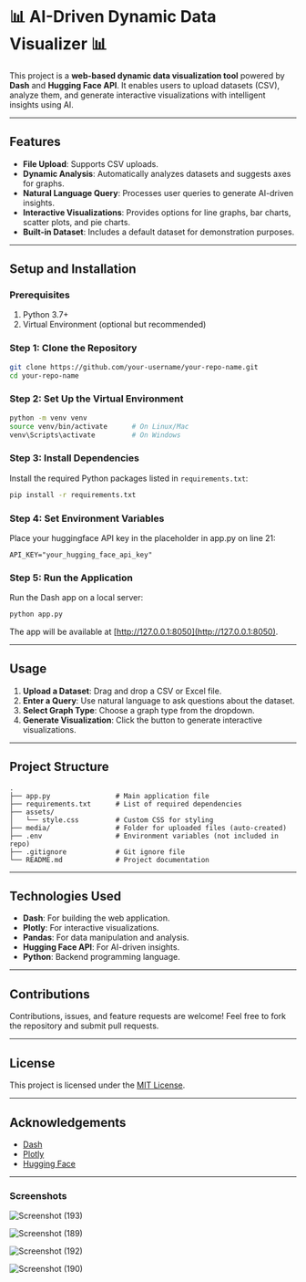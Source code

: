 
# 📊 AI-Driven Dynamic Data Visualizer 📊

This project is a **web-based dynamic data visualization tool** powered by **Dash** and **Hugging Face API**. It enables users to upload datasets (CSV), analyze them, and generate interactive visualizations with intelligent insights using AI.

---

## Features

- **File Upload**: Supports CSV uploads.
- **Dynamic Analysis**: Automatically analyzes datasets and suggests axes for graphs.
- **Natural Language Query**: Processes user queries to generate AI-driven insights.
- **Interactive Visualizations**: Provides options for line graphs, bar charts, scatter plots, and pie charts.
- **Built-in Dataset**: Includes a default dataset for demonstration purposes.

---

## Setup and Installation

### Prerequisites
1. Python 3.7+
2. Virtual Environment (optional but recommended)

### Step 1: Clone the Repository
```bash
git clone https://github.com/your-username/your-repo-name.git
cd your-repo-name
```

### Step 2: Set Up the Virtual Environment
```bash
python -m venv venv
source venv/bin/activate      # On Linux/Mac
venv\Scripts\activate         # On Windows
```

### Step 3: Install Dependencies
Install the required Python packages listed in `requirements.txt`:
```bash
pip install -r requirements.txt
```

### Step 4: Set Environment Variables
Place your huggingface API key in the placeholder in app.py on line 21:
```
API_KEY="your_hugging_face_api_key"
```

### Step 5: Run the Application
Run the Dash app on a local server:
```bash
python app.py
```
The app will be available at [http://127.0.0.1:8050](http://127.0.0.1:8050).

---

## Usage

1. **Upload a Dataset**: Drag and drop a CSV or Excel file.
2. **Enter a Query**: Use natural language to ask questions about the dataset.
3. **Select Graph Type**: Choose a graph type from the dropdown.
4. **Generate Visualization**: Click the button to generate interactive visualizations.

---

## Project Structure

```plaintext
.
├── app.py                # Main application file
├── requirements.txt      # List of required dependencies
├── assets/
│   └── style.css         # Custom CSS for styling
├── media/                # Folder for uploaded files (auto-created)
├── .env                  # Environment variables (not included in repo)
├── .gitignore            # Git ignore file
└── README.md             # Project documentation
```

---

## Technologies Used

- **Dash**: For building the web application.
- **Plotly**: For interactive visualizations.
- **Pandas**: For data manipulation and analysis.
- **Hugging Face API**: For AI-driven insights.
- **Python**: Backend programming language.

---

## Contributions

Contributions, issues, and feature requests are welcome! Feel free to fork the repository and submit pull requests.

---

## License

This project is licensed under the [MIT License](LICENSE).

---

## Acknowledgements

- [Dash](https://dash.plotly.com/)
- [Plotly](https://plotly.com/)
- [Hugging Face](https://huggingface.co/)

---

### Screenshots
![Screenshot (193)](https://github.com/user-attachments/assets/7c707d0b-6e01-4ebf-862c-1b3b8f601610)

![Screenshot (189)](https://github.com/user-attachments/assets/5aeaa617-1bc5-407f-9176-3d9bd369ba0a)

![Screenshot (192)](https://github.com/user-attachments/assets/5f3fbe49-a6fe-4e6d-8a3b-c83dd282e307)

![Screenshot (190)](https://github.com/user-attachments/assets/def1f3bf-4180-4031-83be-a348661b82ae)



